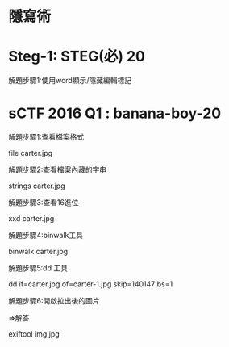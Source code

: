 # 隱寫術


# Steg-1: STEG(必) 20

解題步驟1:使用word顯示/隱藏編輯標記


# sCTF 2016 Q1 : banana-boy-20

解題步驟1:查看檔案格式
 
 file carter.jpg

解題步驟2:查看檔案內藏的字串

 strings carter.jpg

解題步驟3:查看16進位

 xxd carter.jpg

解題步驟4:binwalk工具

 binwalk carter.jpg

解題步驟5:dd 工具

 dd if=carter.jpg of=carter-1.jpg skip=140147 bs=1

解題步驟6:開啟拉出後的圖片


 =>解答 

exiftool img.jpg

